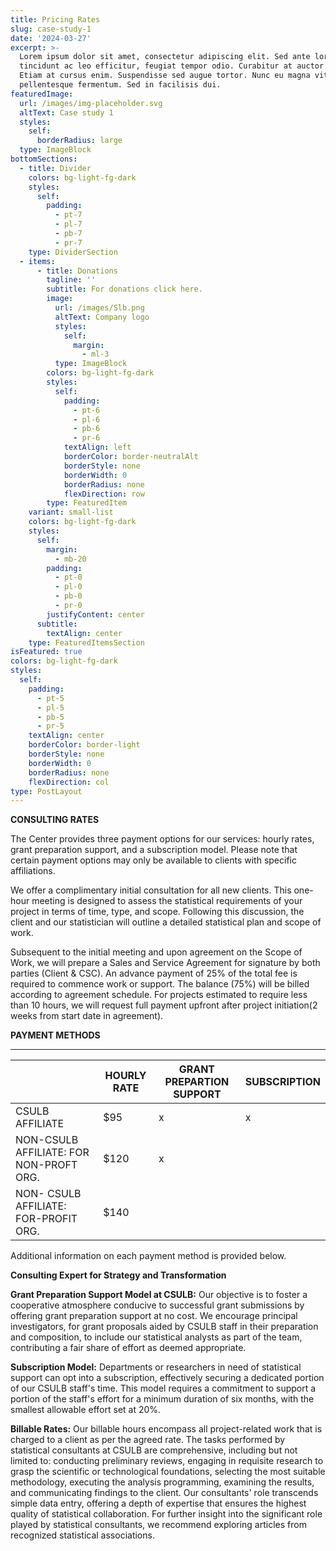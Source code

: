 ```yaml
---
title: Pricing Rates
slug: case-study-1
date: '2024-03-27'
excerpt: >-
  Lorem ipsum dolor sit amet, consectetur adipiscing elit. Sed ante lorem,
  tincidunt ac leo efficitur, feugiat tempor odio. Curabitur at auctor sapien.
  Etiam at cursus enim. Suspendisse sed augue tortor. Nunc eu magna vitae lorem
  pellentesque fermentum. Sed in facilisis dui.
featuredImage:
  url: /images/img-placeholder.svg
  altText: Case study 1
  styles:
    self:
      borderRadius: large
  type: ImageBlock
bottomSections:
  - title: Divider
    colors: bg-light-fg-dark
    styles:
      self:
        padding:
          - pt-7
          - pl-7
          - pb-7
          - pr-7
    type: DividerSection
  - items:
      - title: Donations
        tagline: ''
        subtitle: For donations click here.
        image:
          url: /images/Slb.png
          altText: Company logo
          styles:
            self:
              margin:
                - ml-3
          type: ImageBlock
        colors: bg-light-fg-dark
        styles:
          self:
            padding:
              - pt-6
              - pl-6
              - pb-6
              - pr-6
            textAlign: left
            borderColor: border-neutralAlt
            borderStyle: none
            borderWidth: 0
            borderRadius: none
            flexDirection: row
        type: FeaturedItem
    variant: small-list
    colors: bg-light-fg-dark
    styles:
      self:
        margin:
          - mb-20
        padding:
          - pt-0
          - pl-0
          - pb-0
          - pr-0
        justifyContent: center
      subtitle:
        textAlign: center
    type: FeaturedItemsSection
isFeatured: true
colors: bg-light-fg-dark
styles:
  self:
    padding:
      - pt-5
      - pl-5
      - pb-5
      - pr-5
    textAlign: center
    borderColor: border-light
    borderStyle: none
    borderWidth: 0
    borderRadius: none
    flexDirection: col
type: PostLayout
---
```

**CONSULTING RATES**

The Center provides three payment options for our services: hourly rates, grant preparation support, and a subscription model. Please note that certain payment options may only be available to clients with specific affiliations.

We offer a complimentary initial consultation for all new clients. This one-hour meeting is designed to assess the statistical requirements of your project in terms of time, type,  and scope. Following this discussion, the client and our statistician will outline a detailed statistical plan and scope of work.

Subsequent to the initial meeting and upon agreement on the Scope of Work, we will prepare a Sales and Service Agreement for signature by both parties (Client & CSC). An advance payment of 25% of the total fee is required to commence work or support. The balance (75%) will be billed according to agreement schedule. For projects estimated to require less than 10 hours, we will request full payment upfront after project initiation(2 weeks from start date in agreement).

**PAYMENT METHODS**

****

|                                         | HOURLY RATE | GRANT PREPARTION SUPPORT | SUBSCRIPTION |
| --------------------------------------- | ----------- | ------------------------ | ------------ |
| CSULB AFFILIATE                         | $95         | x                        | x            |
| NON-CSULB AFFILIATE: FOR NON-PROFT ORG. | $120        | x                        |              |
| NON- CSULB AFFILIATE: FOR-PROFIT ORG.   | $140        |                          |              |

Additional information on each payment method is provided below.

**Consulting Expert for Strategy and Transformation**

**Grant Preparation Support Model at CSULB:**
Our objective is to foster a cooperative atmosphere conducive to successful grant submissions by offering grant preparation support at no cost. We encourage principal investigators, for grant proposals aided by CSULB staff in their preparation and composition, to include our statistical analysts as part of the team, contributing a fair share of effort as deemed appropriate.

**Subscription Model:**
Departments or researchers in need of statistical support can opt into a subscription, effectively securing a dedicated portion of our CSULB staff's time. This model requires a commitment to support a portion of the staff's effort for a minimum duration of six months, with the smallest allowable effort set at 20%.

**Billable Rates:**
Our billable hours encompass all project-related work that is charged to a client as per the agreed rate. The tasks performed by statistical consultants at CSULB are comprehensive, including but not limited to: conducting preliminary reviews, engaging in requisite research to grasp the scientific or technological foundations, selecting the most suitable methodology, executing the analysis programming, examining the results, and communicating findings to the client. Our consultants' role transcends simple data entry, offering a depth of expertise that ensures the highest quality of statistical collaboration. For further insight into the significant role played by statistical consultants, we recommend exploring articles from recognized statistical associations.

